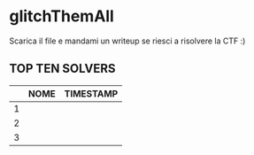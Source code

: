 # glitchThemAll
Scarica il file e mandami un writeup se riesci a risolvere la CTF :)

## TOP TEN SOLVERS
|                |NOME                          |TIMESTAMP                         |
|----------------|-------------------------------|-----------------------------|
|1         |           |            |
|2          |           |            |
|3         |||
